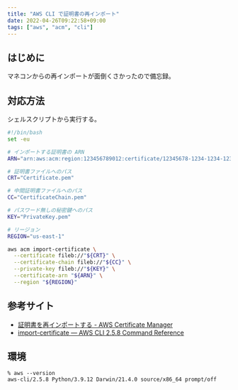 ```yaml
---
title: "AWS CLI で証明書の再インポート"
date: 2022-04-26T09:22:58+09:00
tags: ["aws", "acm", "cli"]
---
```


## はじめに

マネコンからの再インポートが面倒くさかったので備忘録。

## 対応方法

シェルスクリプトから実行する。

```bash
#!/bin/bash
set -eu

# インポートする証明書の ARN
ARN="arn:aws:acm:region:123456789012:certificate/12345678-1234-1234-1234-12345678901	"

# 証明書ファイルへのパス
CRT="Certificate.pem"

# 中間証明書ファイルへのパス
CC="CertificateChain.pem"

# パスワード無しの秘密鍵へのパス
KEY="PrivateKey.pem"

# リージョン
REGION="us-east-1"

aws acm import-certificate \
  --certificate fileb://"${CRT}" \
  --certificate-chain fileb://"${CC}" \
  --private-key fileb://"${KEY}" \
  --certificate-arn "${ARN}" \
  --region "${REGION}"
```


## 参考サイト

- [証明書を再インポートする - AWS Certificate Manager](https://docs.aws.amazon.com/ja_jp/acm/latest/userguide/import-reimport.html)
- [import-certificate — AWS CLI 2.5.8 Command Reference](https://awscli.amazonaws.com/v2/documentation/api/latest/reference/acm/import-certificate.html)

## 環境

```console
% aws --version
aws-cli/2.5.8 Python/3.9.12 Darwin/21.4.0 source/x86_64 prompt/off
```
